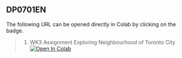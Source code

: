## DP0701EN

The following URL can be opened directly in Colab by clicking on the badge.

> 1. WK3 Assignment Exploring Neighbourhood of Toronto City [![Open In Colab](https://colab.research.google.com/assets/colab-badge.svg)](https://colab.research.google.com/github/tingglitter/Coursera-IBM-Data-Science-Professional-Certification/blob/master/DP0701EN/DP0701EN-WK3-Assignment-Neighbourhoods-Toronto.ipynb)